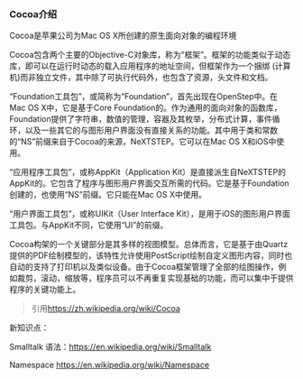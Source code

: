 ### Cocoa介绍

Cocoa是苹果公司为Mac OS X所创建的原生面向对象的编程环境

Cocoa包含两个主要的Objective-C对象库，称为“框架”。框架的功能类似于动态库，即可以在运行时动态的载入应用程序的地址空间，但框架作为一个捆绑 (计算机)而非独立文件，其中除了可执行代码外，也包含了资源，头文件和文档。

“Foundation工具包”，或简称为“Foundation”，首先出现在OpenStep中。在Mac OS X中，它是基于Core Foundation的。作为通用的面向对象的函数库，Foundation提供了字符串，数值的管理，容器及其枚举，分布式计算，事件循环，以及一些其它的与图形用户界面没有直接关系的功能。其中用于类和常数的“NS”前缀来自于Cocoa的来源，NeXTSTEP。它可以在Mac OS X和iOS中使用。

“应用程序工具包”，或称AppKit（Application Kit）是直接派生自NeXTSTEP的AppKit的。它包含了程序与图形用户界面交互所需的代码。它是基于Foundation创建的，也使用“NS”前缀。它只能在Mac OS X中使用。

“用户界面工具包”，或称UIKit（User Interface Kit），是用于iOS的图形用户界面工具包。与AppKit不同，它使用“UI”的前缀。

Cocoa构架的一个关键部分是其多样的视图模型。总体而言，它是基于由Quartz提供的PDF绘制模型的，该特性允许使用PostScript绘制自定义图形内容，同时也自动的支持了打印机以及类似设备。由于Cocoa框架管理了全部的绘图操作，例如裁剪，滚动，缩放等，程序员可以不再重复实现基础的功能，而可以集中于提供程序的关键功能上。

> 引用<https://zh.wikipedia.org/wiki/Cocoa>

新知识点：

Smalltalk 语法：<https://en.wikipedia.org/wiki/Smalltalk>

Namespace <https://en.wikipedia.org/wiki/Namespace>